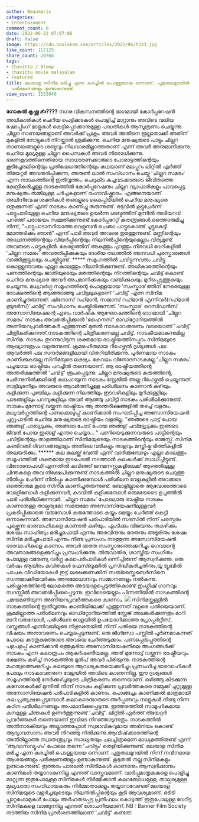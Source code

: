 ```yaml
---
author: Beaumaris
categories:
- Entertainment
comment_count: 0
date: 2022-06-23 07:07:06
draft: false
image: https://cdn.boolokam.com/articles/2022/06/t333.jpg
like_count: 117125
share_count: 20766
tags:
- Chavittu / Stomp
- chavittu movie malayalam
- Featured
title: മലയാള സിനിമ മരിച്ചു എന്ന കരച്ചിൽ പൊള്ളയായ ഒന്നാണ്, പുതുതലമുറയിൽ നവീനമായ ആശയങ്ങളും
  പരീക്ഷണങ്ങളും ഉണ്ടാകുന്നുണ്ട്
view_count: 1553840
---
```


**ഗോകുൽ കൃഷ്ണ ✍????** നഗര വികസനത്തിന്റെ ഭാഗമായി കോർപ്പറേഷൻ അധികാരികൾ ചെറിയ പെട്ടിക്കടകൾ പൊളിച്ച് മാറ്റാനും അവിടെ വലിയ ഷോപ്പിംഗ് മാളുകൾ കെട്ടിപ്പൊക്കാനുമുള്ള പദ്ധതികൾ ആസൂത്രണം ചെയ്യുന്നു. ചില്ലറ നാണയങ്ങളാണ് അവർക്ക് പ്രശ്നം. അവർ അതിനെ ഇല്ലാതാക്കി അതിന് മുകളിൽ നോട്ടുകൾ നിറയ്ക്കാൻ ശ്രമിക്കുന്നു. ചെറിയ മനുഷ്യരുടെ പാട്ടും ചില്ലറ നാണയങ്ങളുടെ ശബ്ദവും നിലവാരമില്ലാത്തതാണ് എന്ന് അവർ അനുമാനിക്കുന്നു. ചെറിയ മൂല്യമുള്ള ചില്ലറ പൈസകൾ അവർ നിരോധിക്കുന്നു. ഭരണകൂടത്തിനെതിരായ സാധാരണക്കാരുടെ പോരാട്ടത്തിന്റെയും കൂടിച്ചേരലിന്റെയും പ്രതിഷേധത്തിന്റെയും കഥയാണ് മലപ്പുറം ലിറ്റിൽ എർത്ത് തിയേറ്റർ അവതരിപ്പിക്കുന്ന, അരുൺ ലാൽ സംവിധാനം ചെയ്ത 'ചില്ലറ സമരം' എന്ന നാടകത്തിന്റെ ഇതിവൃത്തം. ചെറുകിട കച്ചവടക്കാരുടെ ജീവിതത്തെ കേന്ദ്രീകരിച്ചുള്ള നാടകത്തിൽ കോർപ്പറേഷനും ചില്ലറ വ്യാപാരികളും പാവപ്പെട്ട മനുഷ്യരും തമ്മിലുള്ള ചർച്ചകളാണ് രംഗാവിഷ്ക്കാരം. എങ്ങനെയാണ് അധിനിവേഷ ശക്തികൾ തങ്ങളുടെ കൈപ്പിടിയിൽ ചെറിയ മനുഷ്യരെ ഒതുക്കുന്നത് എന്ന് നാടകം കാണിച്ചു തരുന്നുണ്ട്. ഒടുവിൽ കൂട്ടുചേർന്ന് പാട്ടുപാടിയുള്ള ചെറിയ മനുഷ്യരുടെ ഉയർന്ന ശബ്ദത്തിന് മുന്നിൽ അടിയറവ് പറഞ്ഞ് പരാജയം സമ്മതിക്കുന്നുണ്ട് കോർപ്പറേറ്റ് കുതന്ത്രങ്ങൾ.ഒത്തൊരുമിച്ചു നിന്ന്, "പാട്ടുപാടാനറിയാത്ത വെളുമ്പൻ ചെക്കാ പാട്ടുകൊണ്ട് ചൂട്ടുകെട്ടി മോത്തടിക്കും ഞാൻ" എന്ന് പാടി അവർ അവരെ തുരത്തുന്നുണ്ട്. മണ്ണിന്റെയും അധ്വാനത്തിന്റെയും വിയർപ്പിന്റെയും നിലനിൽപ്പിന്റെയുമെല്ലാം വീര്യമുണ്ട് അവരുടെ പാട്ടുകളിൽ. കേരളത്തിന്‌ അകത്തും പുറത്തും നിരവധി വേദികളിൽ 'ചില്ലറ സമരം' അവതരിപ്പിക്കുകയും ദേശീയ തലത്തിൽ അനവധി പുരസ്കാരങ്ങൾ വാങ്ങിക്കൂട്ടുകയും ചെയ്തിട്ടുണ്ട്. ***** സമൂഹത്തിൽ ചവിട്ടുന്നവരും ചവിട്ടു കൊള്ളുന്നവരും എല്ലാ കാലത്തും നിലനിൽക്കുന്നുണ്ട്. അധികാരത്തിന്റെയും പണത്തിന്റെയും ജാതിയുടെയും മതത്തിന്റെയും നിറത്തിന്റെയും ചവിട്ട് കൊണ്ട് ചെറിയ മനുഷ്യരെ അവർ അപമാനിക്കുകയും വഞ്ചിക്കുകയും മുറിപ്പെടുത്തുകയും ചെയ്യുന്നു. മധ്യവർഗ്ഗ സമൂഹത്തിന്റെ പൊള്ളയായ 'സംസ്കാര'ത്തിന് നേരെയുള്ള രോക്ഷത്തിന്റെ ആഞ്ഞാഞ്ഞു ചവിട്ടലുകളാണ് 'ചവിട്ട്' എന്ന സിനിമ കാണിച്ചുതരുന്നത്. ഷിനോസ് റഹ്‌മാൻ, സജാസ് റഹ്‌മാൻ എന്നിവർ(റഹ്‌മാൻ ബ്രദർസ്)'ചവിട്ട്' സംവിധാനം ചെയ്തിരിക്കുന്നത്. 'സംസ്കാര' റെസിഡൻസ് അസോസിയേഷന്റെ ഏഴാം വാർഷിക ആഘോഷത്തിന്റെ ഭാഗമായി 'ചില്ലറ സമരം' നാടകം അവതരിപ്പിക്കാൻ 'ഹൈനസ്' ഓഡിറ്റോറിയത്തിൽ അണിയറപ്രവർത്തകർ എത്തുന്നത് മുതൽ നാടകാവതരണം വരെയാണ് 'ചവിട്ട്' ചിത്രീകരിക്കുന്നത്.നാടകത്തിന്റെ ചിത്രീകരണമല്ല ചവിട്ട്. നാടകീയമാകുന്നുമില്ല സിനിമ. നാടകം തുറന്നുവിടുന്ന ശക്തമായ രാഷ്ട്രീയത്തിനപ്പുറം സിനിമയുടെ ആഖ്യാനരൂപം വളരുന്നുണ്ട്. ക്രമരഹിതമായ റിഹേഴ്സൽ ദൃശ്യങ്ങൾ പല ആവർത്തി പല സന്ദർഭങ്ങളിലായി വിതറിയിരിക്കുന്നു. പൂർണമായ നാടകം കാണിക്കുകയല്ല സിനിമയുടെ ലക്ഷ്യം. കേവലം വിനോദനാടകമല്ല 'ചില്ലറ സമരം'. പച്ചയായ രാഷ്ട്രിയം പറച്ചിൽ തന്നെയാണ്. ആ രാഷ്ട്രീയത്തിന്റെ അന്തരീക്ഷത്തിൽ 'ചവിട്ട്' രൂപപ്പെടുന്നു. ചില്ലറ മനുഷ്യരുടെ കരുത്തിന്റെ, ചേർന്നുനിൽക്കലിന്റെ കഥപറയുന്ന നാടകം സ്റ്റേജിൽ അല്ല റിഹേഴ്സൽ ചെയ്യുന്നത്. നാട്ടിലുടനീളം അവരുടെ ആവർത്തിച്ചുള്ള പരിശീലനം കാണാൻ കഴിയും. കുളിക്കുന്ന പുഴയിലും കളിക്കുന്ന നിലത്തിലും ഇടവഴികളിലും മുറിക്കുള്ളിലും പാടങ്ങളിലും പറമ്പുകളിലും അവർ ആഞ്ഞു ചവിട്ടി നാടകം പരിശീലിക്കുന്നുണ്ട്. നാടകം മുന്നോട്ട് വയ്ക്കുന്ന രാഷ്ട്രിയം ആ അന്തരീക്ഷങ്ങളിൽ തഴച്ച് വളരും. മധ്യവർഗ്ഗത്തിന്റെ പണക്കൊഴുപ്പ് കാണിക്കാൻ സംഘടിപ്പിച്ച അസോസിയേഷൻ ചുറ്റുപാടിൽ ചെറിയ മനുഷ്യരുടെ രാഷ്ട്രീയം വളരില്ല. "ഞങ്ങടെ പാട്ട് പോയ ഞങ്ങള് പാട്യേടുക്കും, ഞങ്ങടെ ചോട് പോയ ഞങ്ങള് ചവിട്ട്യേടുക്കും ഇങ്ങടെ ജീവൻ പോയ ഇങ്ങള് എന്താ ചെയ്യാ... " പണിയെടുക്കുന്നവരുടെ പാട്ടിന്റെയും ചവിട്ടിന്റെയും താളത്തിലാണ് സിനിമയുടെയും നാടകത്തിന്റെയും ഓജസ്സ്. സിനിമ കണ്ടിറങ്ങി ദിവസങ്ങളോളം അതിലെ വരികളും താളവും മസ്തിഷ്ക ഭിത്തികളിൽ അലയടിക്കും. ****** കല കലയ്ക്ക് വേണ്ടി എന്ന് വാദിക്കുമ്പോഴും എല്ലാ കാലത്തും സമൂഹത്തിൽ ശക്തമായ ഇടപെടൽ നടത്താൻ കലകൾക്ക് സാധിച്ചിട്ടുണ്ട്. വിനോദോപാധി എന്നതിൽ കവിഞ്ഞ് ജനമനസ്സുകളിലേക്ക് ആഴത്തിലുള്ള ചിന്തകളെ അവ നിക്ഷേപിക്കുന്നുണ്ട്.നാടകത്തിൽ ചില്ലറ മനുഷ്യരുടെ ചെറുത്തു നിൽപ്പും ചേർന്ന് നിൽപ്പും കാണിക്കുമ്പോൾ പരിശീലന വേളകളിൽ അവരുടെ ഒത്തൊരുമ കൂടെ സിനിമ കാണിച്ചുതരുന്നുണ്ട്. ബോളില്ലാതെ ആവേശത്തോടെ വോളിബോൾ കളിക്കുന്നവർ, കടവിൽ കുളിക്കുമ്പോൾ ഒരുമയോടെ ഉച്ചത്തിൽ പാടി പരിശീലിക്കുന്നവർ. 'ചില്ലറ സമരം' പോലൊരു രാഷ്ട്രീയ നാടകം കാണാനുള്ള താല്പര്യമോ സമയമോ അസോസിയേഷനിലുള്ളവർ പ്രകടിപ്പിക്കാതെ വരുമ്പോൾ കരുത്തോടെ കയ്യും മെയ്യും ചേർത്ത് കെട്ടി ഒന്നാകുന്നവർ. അസോസിയേഷൻ പരിപാടിയിൽ സദസിൽ നിന്ന് പരസ്പരം പുകഴ്ത്തുന്ന ഭാരവാഹികളെ കാണാൻ കഴിയും. എംടിക്കും വിജയനും തകഴിക്കും ശേഷം സാഹിത്യം മരിച്ചുപോയി എന്നും അരവിന്ദനും ഭരതനും അടൂരിനും ശേഷം സിനിമ മരിച്ചുപോയി എന്നും നീണ്ട പ്രസംഗം നടത്തുന്ന അസോസിയേഷൻ ഭാരവാഹികളെ കാണാം. അവർ ഭാരത സംസ്കാരത്തെക്കുറിച്ചും ഭഗവാന്റെ അവതാരങ്ങളെക്കുറിച്ചും പ്രസംഗിക്കുന്നു. തിരുവാതിര, ശാസ്ത്രീയ സംഗീതം പോലുള്ള വരേണ്യ വർഗ്ഗ കലാപരിപാടികൾ ഒന്നിച്ചിരുന്ന് ആസ്വദിക്കുന്നു. ഒരു വർഷം ആയിരം കവിതകൾ ഫേസ്ബുക്കിൽ പ്രസിദ്ധീകരിച്ചതിനും,യൂ ട്യൂബിൽ പാചക വീഡിയോകൾ ഇട്ട് ലക്ഷക്കണക്കിന് സബ്സ്ക്രൈബെർസിനെ സ്വന്തമാക്കിയവർക്കും അനുമോധാനവും സമ്മാനങ്ങളും നൽകുന്നു. പരിഷ്ക്കാരത്തിന്റെ ലോകത്തെ അടയാളപ്പെടുത്തികൊണ്ട് ഇംഗ്ലീഷ് ഗാനവും സദസ്സിൽ അവതരിപ്പിക്കപ്പെടുന്നു. ഇവിടെയെല്ലാം പിന്നണിയിൽ നാടകത്തിന്റെ ചമയമണിയുന്ന അണിയറപ്രവർത്തകരെ കാണാം. ![](https://cdn.boolokam.com/articles/2022/06/t333.jpg) സിനിമയ്ക്കുള്ളിൽ നാടകത്തിന്റെ ഇതിവൃത്തം കാണിയിലേക്ക് എത്തുന്നത് വളരെ പതിയെയാണ്. ക്രമമില്ലാത്ത പരിശീലനവും ഓഡിറ്റോറിയത്തിൽ സ്റ്റേജ് അലങ്കരിക്കുന്നതും മാറി മാറി വരുമ്പോൾ, പരിശീലന വേളയിൽ ഉപയോഗിക്കാത്ത പ്രോപ്പർറ്റീസ്, വസ്ത്രങ്ങൾ എന്നിവയിലൂടെ നിഗൂഢതയിൽ നിന്ന് പതിയെ നാടകത്തിന്റെ വിഷയം അനാവരണം ചെയ്യപ്പെടുന്നുണ്ട്. ഒരു ജിഗ്സോ പസ്സിൽ പൂർണമാകുന്നത് പോലെ കൗതുകത്തോടെ അവയെ ചേർത്തടുക്കാം. പണപ്പെരുപ്പത്തിന്റെ പളപളപ്പ് കാണിക്കാൻ ഒത്തുകൂടിയ അസോസിയേഷനിലെ അംഗങ്ങൾക്ക് നാടകം എന്ന കലാരൂപം ആകർഷണീയമല്ല. അത് മുന്നോട്ട് വയ്ക്കുന്ന രാഷ്ട്രീയവും. ഭക്ഷണം കഴിച്ച് നാടകത്തിനു മുൻപ് അവർ പിരിയുന്നു. നാടകത്തിന്റെ മഹത്വത്തെക്കുറിച്ചും കലയുടെ ആവശ്യകതയെക്കുറിച്ചും പ്രസംഗിച്ച ഭാരവാഹികൾ പോലും നാടകാവതരണ വേളയിൽ അവിടെ കാണുന്നില്ല. ഈ ദൃശ്യങ്ങൾ സമൂഹത്തിന്റെ നേർക്കഴ്ച്ചയുടെ ചിത്രീകരണം തന്നെയാണ്. ഒഴിഞ്ഞു കിടക്കുന്ന കസേരകൾക്ക് മുന്നിൽ നിന്ന് നാടകം കളിക്കുന്ന പ്രവർത്തകരെ നമ്മുക്ക് ചുറ്റുമുള്ള അസോസിയേഷൻ പരിപാടികളിൽ കാണാം. പൊങ്ങച്ചം കാണിക്കൽ മാത്രമായി കല പ്രത്യക്ഷപ്പെടുമ്പോൾ കലാകാരന്മാരുടെ അർപ്പണവും നാളുകൾ നീണ്ടു നിന്ന കഠിന പരിശീലനങ്ങളും അപമാനിക്കപ്പെടുന്നു. ഇത്തരത്തിൽ സാമൂഹികമായ കനമുള്ള ചിന്തകൾ ഉണർത്തുന്നുണ്ട് 'ചവിട്ട്'. ലിറ്റിൽ എർത്ത് തിയേറ്റർ പ്രവർത്തകർ തന്നെയാണ് ഇവിടെ നിറഞ്ഞാടുന്നതും. നാടകത്തിൽ അതിനാടകീയവും അല്ലാത്തപ്പോൾ സ്വഭാവികവുമായ അഭിനയം കൊണ്ട് ആദ്യാവസാനം അവർ നിറഞ്ഞു നിൽക്കുന്നു.ആവിഷ്‌ക്കാരത്തിന്റെ അതിരില്ലാത്ത സ്വാതന്ത്ര്യവും സാധ്യതയും ചലച്ചിത്രമെന്ന മാധ്യമത്തിനുണ്ട് എന്ന് 'ആവാസവ്യൂഹം' പോലെ തന്നെ 'ചവിട്ടും' തെളിയിക്കുന്നുണ്ട്. മലയാള സിനിമ മരിച്ചു എന്ന കരച്ചിൽ പൊള്ളയായ ഒന്നാണ്. പുതുതലമുറയിൽ നിന്ന് നവീനമായ ആശയങ്ങളും പരീക്ഷണങ്ങളും ഉണ്ടാകുന്നുണ്ട്. കൂടുതൽ നല്ല സിനിമകളും ഉണ്ടാകുന്നുണ്ട്. ഇത്തരം പാരലൽ സിനിമകൾ കാണാനും ആസ്വദിക്കാനും കാണികൾ തയ്യാറാകുന്നില്ല എന്നത് വാസ്തവമാണ്. വാർപ്പുമാതൃകകളെ പൊളിച്ചു മാറ്റുന്ന ഇതുപോലുള്ള സിനിമകൾ നിർമ്മിക്കാൻ കലാബോധമുള്ള, താല്പര്യമുള്ള മുഖ്യധാരാ സംവിധായകരും നിർമ്മാതാക്കളും തയ്യാറാവേണ്ടത് മലയാള സിനിമയുടെ വളർച്ചയുടെയും നിലനിൽപ്പിന്റെയും കൂടി ആവശ്യമാണ്. ഒടിടി പ്ലാറ്റഫോമുകൾ പോലും അർഹതപ്പെട്ട പ്രതിഫലം കൊടുത്ത് ഇതുപോലുള്ള വേറിട്ട സിനിമകളെ വാങ്ങുന്നില്ല എന്നത് ശോചനീയമാണ്. NB : Banner Film Society നടത്തിയ സിനിമ പ്രദർശനത്തിലാണ് 'ചവിട്ട്' കണ്ടത്.